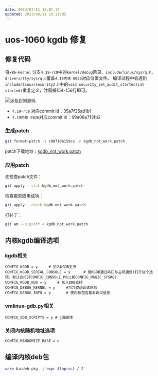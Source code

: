 ```yaml
---
date: 2023/07/11 18:07:17
updated: 2023/08/11 16:11:05
---
```


# uos-1060 kgdb 修复

## 修复代码

将`x86-kernel` 分支`4.19-rc8`中的`kernel/debug`目录、`include/linux/sysrq.h`、`drivers/tty/sysrq.c`覆盖`4.19内核 6026`对应位置文件。
编译过程中会遇到`include/linux/security2.h`中的`void security_set_audit_started(int started)`重复定义，注释掉154-156行即可。

![涉及到的源码](https://cdn.jsdelivr.net/gh/realwujing/picture-bed/20230711164047.png)

- `4.19-rc8` 对应commit id：35a7f35ad1b1
- `4.19内核 6026`对应commit id：69a08e713fb2

### 生成patch

```bash
git format-patch -1 c907106159ca -o kgdb_not_work.patch
```

patch下载地址：[kgdb_not_work.patch](https://github.com/realwujing/realwujing.github.io/tree/main/linux/kernel/sysrq_trigger)

### 应用patch

先检查patch文件：

```bash
git apply --stat kgdb_not_work.patch
```

检查能否应用成功：

```bash
git apply --check kgdb_not_work.patch
```

打补丁：

```bash
git am --signoff < kgdb_not_work.patch
```

## 内核kgdb编译选项

### kgdb相关

```text
CONFIG_KGDB = y     # 加入KGDB支持
CONFIG_KGDB_SERIAL_CONSOLE = y      # 使KGDB通过串口与主机通信(打开这个选项，默认会打开CONFIG_CONSOLE_POLL和CONFIG_MAGIC_SYSRQ)
CONFIG_KGDB_KDB = y     # 加入KDB支持
CONFIG_DEBUG_KERNEL = y     #包含驱动调试信息
CONFIG_DEBUG_INFO = y       # 使内核包含基本调试信息
```

### vmlinux-gdb.py相关

```text
CONFIG_GDB_SCRIPTS = y # gdb脚本
```

### 关闭内核随机地址选项

```text
CONFIG_RANDOMIZE_BASE = n
```

## 编译内核deb包

```bash
make bindeb-pkg -j`expr $(nproc) / 2`
```
